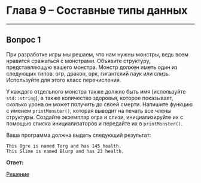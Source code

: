 # Глава 9 – Составные типы данных

___

## Вопрос 1

При разработке игры мы решаем, что нам нужны монстры, ведь всем нравится сражаться с монстрами. Объявите структуру, представляющую вашего монстра. Монстр должен иметь один из следующих типов: огр, дракон, орк, гигантский паук или слизь. Используйте для этого класс перечисления.

У каждого отдельного монстра также должно быть имя (используйте `std::string`), а также количество здоровья, которое показывает, сколько урона он может получить до своей смерти. Напишите функцию с именем `printMonster()`, которая выводит на печать все члены структуры. Создайте экземпляр огра и слизи, инициализируйте их с помощью списка инициализаторов и передайте их в `printMonster()`.

Ваша программа должна выдать следующий результат:

```text
This Ogre is named Torg and has 145 health.
This Slime is named Blurp and has 23 health.
```

__Ответ:__

[Решение](Вопрос_1/Вопрос_1.cpp)
